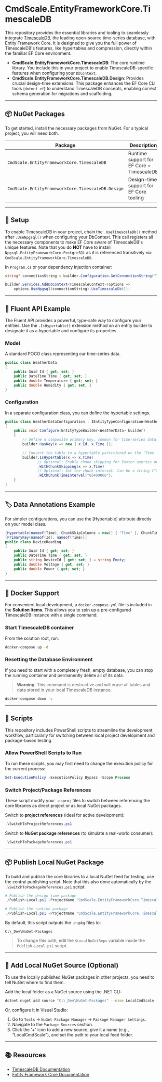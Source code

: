 ﻿# CmdScale.EntityFrameworkCore.TimescaleDB

This repository provides the essential libraries and tooling to seamlessly integrate [TimescaleDB](https://www.timescale.com/), the leading open-source time-series database, with Entity Framework Core. It is designed to give you the full power of TimescaleDB's features, like hypertables and compression, directly within the familiar EF Core environment.

- **CmdScale.EntityFrameworkCore.TimescaleDB**: The core runtime library. You include this in your project to enable TimescaleDB-specific features when configuring your `DbContext`.
- **CmdScale.EntityFrameworkCore.TimescaleDB.Design**: Provides crucial design-time extensions. This package enhances the EF Core CLI tools (`dotnet ef`) to understand TimescaleDB concepts, enabling correct schema generation for migrations and scaffolding.

---

## 📦 NuGet Packages
To get started, install the necessary packages from NuGet. For a typical project, you will need both.

| Package | Description |
|--------|-------------|
| `CmdScale.EntityFrameworkCore.TimescaleDB` | Runtime support for EF Core + TimescaleDB |
| `CmdScale.EntityFrameworkCore.TimescaleDB.Design` | Design-time support for EF Core tooling |

---

## 🧰 Setup

To enable TimescaleDB in your project, chain the `.UseTimescaleDb()` method after `.UseNpgsql()` when configuring your DbContext. This call registers all the necessary components to make EF Core aware of TimescaleDB's unique features.
Note that you do **NOT** have to install `Npgsql.EntityFrameworkCore.PostgreSQL` as it is referenced transitively via `CmdScale.EntityFrameworkCore.TimescaleDB`.

In `Program.cs` or your dependency injection container:

```csharp
string? connectionString = builder.Configuration.GetConnectionString("Timescale");

builder.Services.AddDbContext<TimescaleContext>(options =>
    options.UseNpgsql(connectionString).UseTimescaleDb());
```

---

## 🔧 Fluent API Example
The Fluent API provides a powerful, type-safe way to configure your entities. Use the `.IsHypertable()` extension method on an entity builder to designate it as a hypertable and configure its properties.

### Model
A standard POCO class representing our time-series data.
```csharp
public class WeatherData
{
    public Guid Id { get; set; }
    public DateTime Time { get; set; }
    public double Temperature { get; set; }
    public double Humidity { get; set; }
}
```

### Configuration
In a separate configuration class, you can define the hypertable settings.
```csharp
public class WeatherDataConfiguration : IEntityTypeConfiguration<WeatherData>
{
    public void Configure(EntityTypeBuilder<WeatherData> builder)
    {
        // Define a composite primary key, common for time-series data.
        builder.HasKey(x => new { x.Id, x.Time });

        // Convert the table to a hypertable partitioned on the 'Time' column.
        builder.IsHypertable(x => x.Time)
               // Optional: Enable chunk skipping for faster queries on this column.
               .WithChunkSkipping(x => x.Time)
               // Optional: Set the chunk interval. Can be a string ("7 days") or long (microseconds).
               .WithChunkTimeInterval("86400000");
    }
}
```

---

## 🏷️ Data Annotations Example
For simpler configurations, you can use the [Hypertable] attribute directly on your model class.

```csharp
[Hypertable(nameof(Time), ChunkSkipColumns = new[] { "Time" }, ChunkTimeInterval = "86400000")]
[PrimaryKey(nameof(Id), nameof(Time))]
public class DeviceReading
{
    public Guid Id { get; set; }
    public DateTime Time { get; set; }
    public string DeviceId { get; set; } = string.Empty;
    public double Voltage { get; set; }
    public double Power { get; set; }
}
```

---

## 🐳 Docker Support

For convenient local development, a `docker-compose.yml` file is included in the **Solution Items**. This allows you to spin up a pre-configured TimescaleDB instance with a single command.

### Start TimescaleDB container
From the solution root, run:
```bash
docker-compose up -d
```

### Resetting the Database Environment 
If you need to start with a completely fresh, empty database, you can stop the running container and permanently delete all of its data.
> **Warning**: This command is destructive and will erase all tables and data stored in your local TimescaleDB instance.
```bash
docker-compose down -v
```



---

## 🧪 Scripts
This repository includes PowerShell scripts to streamline the development workflow, particularly for switching between local project development and package-based testing.

### Allow PowerShell Scripts to Run
To run these scripts, you may first need to change the execution policy for the current process:
```powershell
Set-ExecutionPolicy -ExecutionPolicy Bypass -Scope Process
```

### Switch Project/Package References
These script modify your `.csproj` files to switch between referencing the core libraries as direct project or as local NuGet packages.

Switch to **project references** (ideal for active development):

```powershell
.\SwitchToProjectReferences.ps1
```

Switch to **NuGet package references** (to simulate a real-world consumer):

```powershell
.\SwitchToPackageReferences.ps1
```

---

## 📦 Publish Local NuGet Package
To build and publish the core libraries to a local NuGet feed for testing, use the central publishing script. Note that this also done automatically by the `.\SwitchToPackageReferences.ps1` script.

```powershell
# Publish the design-time package
./Publish-Local.ps1 -ProjectName "CmdScale.EntityFrameworkCore.TimescaleDB.Design"

# Publish the runtime package
./Publish-Local.ps1 -ProjectName "CmdScale.EntityFrameworkCore.TimescaleDB"
```

By default, this script outputs the `.nupkg` files to:

```
C:\_Dev\NuGet-Packages
```

> To change this path, edit the `$LocalNuGetRepo` variable inside the `Publish-Local.ps1` script.

---

## 🔗 Add Local NuGet Source (Optional)

To use the locally published NuGet packages in other projects, you need to tell NuGet where to find them.

Add the local folder as a NuGet source using the .NET CLI:

```bash
dotnet nuget add source "C:\_Dev\NuGet-Packages" --name LocalCmdScale
```

Or, configure it in Visual Studio:

1. Go to `Tools` → `NuGet Package Manager` → `Package Manager Settings`.
2. Navigate to the `Package Sources` section.
3. Click the '+' icon to add a new source, give it a name (e.g., "LocalCmdScale"), and set the path to your local feed folder.

---

## 📚 Resources

- [TimescaleDB Documentation](https://docs.timescale.com/)
- [Entity Framework Core Documentation](https://learn.microsoft.com/en-us/ef/core/)
